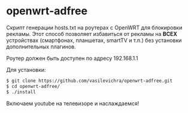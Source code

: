 # openwrt-adfree
Скрипт генерации hosts.txt на роутерах с OpenWRT для блокировки рекламы. Этот способ позволяет избавиться от рекламы на **ВСЕХ** устройствах (смартфонах, планшетах, smartTV и т.п.) без установки дополнительных плагинов.

Роутер должен быть доступен по адресу 192.168.1.1

Для установки:
```sh
$ git clone https://github.com/vasilevichra/openwrt-adfree.git
$ cd openwrt-adfree/
$ ./install
```

Включаем youtube на телевизоре и наслаждаемся!
